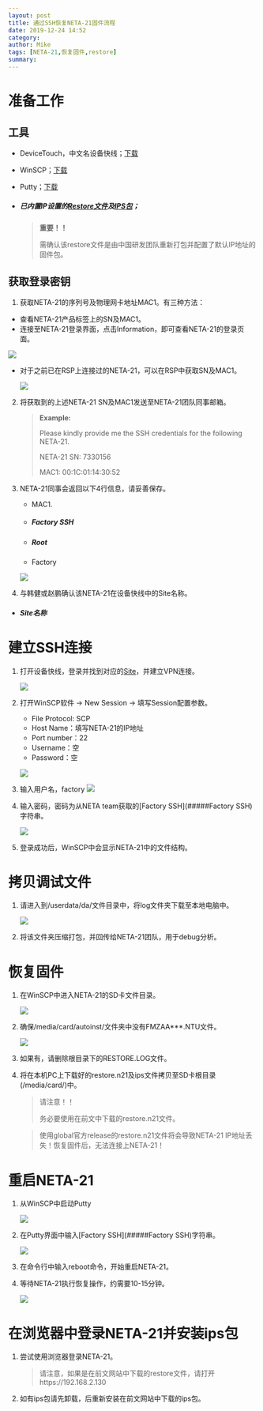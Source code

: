 ```yaml
---
layout: post
title: 通过SSH恢复NETA-21固件流程
date: 2019-12-24 14:52
category: 
author: Mike
tags: [NETA-21,恢复固件,restore]
summary: 
---
```

# 准备工作

## 工具

- DeviceTouch，中文名设备快线；[下载](https://c.inhand.com.cn/DeviceNetwork/www/#device-touch)

- WinSCP；[下载](https://winscp.net/eng/download.php)

- Putty；[下载](https://www.chiark.greenend.org.uk/~sgtatham/putty/latest.html)

- ##### 已内置IP设置的[Restore文件](https://abb.edgev.cn/downloads/ )及[IPS包](https://abb.edgev.cn/downloads/ )；

  > **重要！！**
  >
  > 需确认该restore文件是由中国研发团队重新打包并配置了默认IP地址的固件包。

## 获取登录密钥

1. 获取NETA-21的序列号及物理网卡地址MAC1。有三种方法：

- 查看NETA-21产品标签上的SN及MAC1。
- 连接至NETA-21登录界面，点击Information，即可查看NETA-21的登录页面。

![](http://img.edgev.cn//edgev/20191223130105.png)

- 对于之前已在RSP上连接过的NETA-21，可以在RSP中获取SN及MAC1。

  ![](http://img.edgev.cn//edgev/20191223125631.png)

2. 将获取到的上述NETA-21 SN及MAC1发送至NETA-21团队同事邮箱。

   > **Example:**
   >
   > Please kindly provide me the SSH credentials for the following NETA-21.
   >
   > NETA-21 SN:  7330156
   >
   > MAC1: 00:1C:01:14:30:52

3. NETA-21同事会返回以下4行信息，请妥善保存。
     - MAC1.

     - ##### Factory SSH

     - ##### Root

     - Factory

     ![](http://img.edgev.cn//edgev/20191223130432.png)

4. 与韩健或赵鹏确认该NETA-21在设备快线中的Site名称。

- ##### Site名称

# 建立SSH连接

1. 打开设备快线，登录并找到对应的[Site](#####Site名称)，并建立VPN连接。

     ![](http://img.edgev.cn//edgev/20191223141655.png)

2. 打开WinSCP软件 -> New Session -> 填写Session配置参数。

   - File Protocol: SCP
   - Host Name：填写NETA-21的IP地址
   - Port number：22
   - Username：空
   - Password：空

   ![](http://img.edgev.cn//edgev/20191223132252.png)


3. 输入用户名，factory
 	![](http://img.edgev.cn//edgev/20191223141857.png)

4. 输入密码，密码为从NETA team获取的[Factory SSH](#####Factory SSH)字符串。

     ![](http://img.edgev.cn//edgev/20191223142248.png)

5. 登录成功后，WinSCP中会显示NETA-21中的文件结构。

# 拷贝调试文件

1. 请进入到/userdata/da/文件目录中，将log文件夹下载至本地电脑中。

   ![](http://img.edgev.cn//edgev/20191223142449.png)

2. 将该文件夹压缩打包，并回传给NETA-21团队，用于debug分析。

  

# 恢复固件

1. 在WinSCP中进入NETA-21的SD卡文件目录。

   ![](http://img.edgev.cn//edgev/image-20191223142846963.png)

2. 确保/media/card/autoinst/文件夹中没有FMZAA***.NTU文件。

   ![](http://img.edgev.cn//edgev/20191223143019.png)

3. 如果有，请删除根目录下的RESTORE.LOG文件。

4. 将在本机PC上下载好的restore.n21及ips文件拷贝至SD卡根目录(/media/card/)中。

   > 请注意！！
   >
   > 务必要使用在前文中下载的restore.n21文件。

   

   > 使用global官方release的restore.n21文件将会导致NETA-21 IP地址丢失！恢复固件后，无法连接上NETA-21！

# 重启NETA-21

1. 从WinSCP中启动Putty

   ![](http://img.edgev.cn//edgev/image-20191223143856785.png)

2. 在Putty界面中输入[Factory SSH](#####Factory SSH)字符串。

   ![](http://img.edgev.cn//edgev/20191223144018.png)

3. 在命令行中输入reboot命令，开始重启NETA-21。

4. 等待NETA-21执行恢复操作，约需要10-15分钟。

   ![](http://img.edgev.cn//edgev/20191223144219.png)

# 在浏览器中登录NETA-21并安装ips包

1. 尝试使用浏览器登录NETA-21。

   > 请注意，如果是在前文网站中下载的restore文件，请打开https://192.168.2.130

2. 如有ips包请先卸载，后重新安装在前文网站中下载的ips包。

   
